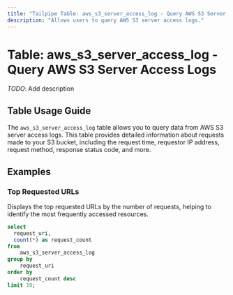 ```yaml
---
title: "Tailpipe Table: aws_s3_server_access_log - Query AWS S3 Server Access Logs"
description: "Allows users to query AWS S3 server access logs."
---
```


# Table: aws_s3_server_access_log - Query AWS S3 Server Access Logs

*TODO*: Add description

## Table Usage Guide

The `aws_s3_server_access_log` table allows you to query data from AWS S3 server access logs. This table provides detailed information about requests made to your S3 bucket, including the request time, requestor IP address, request method, response status code, and more.

## Examples

### Top Requested URLs

Displays the top requested URLs by the number of requests, helping to identify the most frequently accessed resources.

```sql
select
  request_uri,
  count(*) as request_count
from
    aws_s3_server_access_log
group by
    request_uri
order by
    request_count desc
limit 10;
```